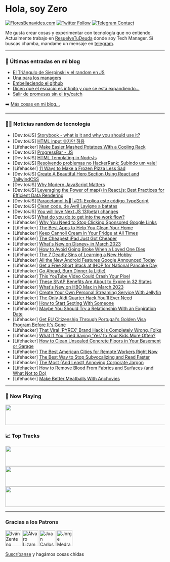 # Hola, soy Zero

[![FloresBenavides.com](https://img.shields.io/website?down_message=oops&label=MiBlog&style=for-the-badge&up_message=online&url=https%3A%2F%2Ffloresbenavides.com)](https://floresbenavides.com) [![Twitter Follow](https://img.shields.io/twitter/follow/ZeroDragon?color=%231DA1F2&label=Follow&logo=twitter&logoColor=ffffff&style=for-the-badge)](https://twitter.com/zerodragon) [![Telegram Contact](https://img.shields.io/badge/escr%C3%ADbeme-ZeroDragon-%2326A5E4?style=for-the-badge&logo=telegram)](https://t.me/zerodragon)

Me gusta crear cosas y experimentar con tecnología que no entiendo.
Actualmente trabajo en [ResuelveTuDeuda](http://github.com/resuelve) donde soy Tech Manager.
Si buscas chamba, mandame un mensaje en [telegram](https://t.me/zerodragon).

---

### 📕 Últimas entradas en mi blog
<!-- BLOG-POST-LIST:START -->
- [El Triángulo de Sierpinski y el random en JS](https://floresbenavides.com/el-triangulo-de-sierpinski-y-el-random-en-js/)
- [Una para los managers](https://floresbenavides.com/una-para-los-managers/)
- [Embelleciendo el github](https://floresbenavides.com/embelleciendo-el-github/)
- [Dicen que el espacio es infinito y que se está expandiendo…](https://floresbenavides.com/dicen-que-el-espacio-es-infinito-y-que-se-esta-expandiendo/)
- [Salir de promesas sin el try/catch](https://floresbenavides.com/salir-de-promesas-sin-el-try-catch/)
<!-- BLOG-POST-LIST:END -->

➡️ [Más cosas en mi blog...](https://floresbenavides.com)

---

### 👨‍💻 Noticias random de tecnología
<!-- TECH-POSTS:START -->
- [Dev.to/JS] [Storybook - what is it and why you should use it?](https://dev.to/likimobile/storybook-what-is-it-and-why-you-should-use-it-4g5k)
- [Dev.to/JS] [HTML input 숫자만 허용](https://dev.to/soonwoochoi/html-input-susjaman-heoyong-o1o)
- [Lifehacker] [Make Easier Mashed Potatoes With a Cooling Rack](https://lifehacker.com/make-easier-mashed-potatoes-with-a-cooling-rack-1850165708)
- [Dev.to/JS] [ProgressBar - JS](https://dev.to/986913/progressbar-js-2jgb)
- [Dev.to/JS] [HTML Templating in NodeJs](https://dev.to/devtenshi/html-templating-in-nodejs-298g)
- [Dev.to/JS] [Resolvendo problemas no HackerRank: Subindo um vale!](https://dev.to/altencirsilvajr/resolvendo-problemas-no-hackerrank-subindo-um-vale-37km)
- [Lifehacker] [11 Ways to Make a Frozen Pizza Less Sad](https://lifehacker.com/11-ways-to-make-a-frozen-pizza-less-sad-1850158066)
- [Dev.to/JS] [Create A Beautiful Hero Section Using React and TailwindCSS](https://dev.to/nitinfab/create-a-beautiful-hero-section-using-react-and-tailwindcss-274g)
- [Dev.to/JS] [Why Modern JavaScript Matters](https://dev.to/david_bilsonn/why-modern-javascript-matters-3opk)
- [Dev.to/JS] [Leveraging the Power of map&lpar;&rpar; in React.js: Best Practices for Efficient Data Rendering](https://dev.to/sidramaqbool/leveraging-the-power-of-map-in-reactjs-best-practices-for-efficient-data-rendering-3ioe)
- [Dev.to/JS] [Paracetamol.ts💊| #21: Explica este código TypeScript](https://dev.to/duxtech/paracetamolts-21-explica-este-codigo-typescript-1m86)
- [Dev.to/JS] [Clean code, de Avril Lavigne a batatas](https://dev.to/fabiodeandrade/clean-code-de-avril-lavigne-a-batatas-3c9m)
- [Dev.to/JS] [You will love Next JS 13&lpar;beta&rpar; changes](https://dev.to/tkssharma/lets-explore-next-js-13-56c3)
- [Dev.to/JS] [What do you do to get into the work flow?](https://dev.to/skykryst/what-do-you-do-to-get-into-the-work-flow-4cee)
- [Lifehacker] [Why You Need to Stop Clicking Sponsored Google Links](https://lifehacker.com/why-you-need-to-stop-clicking-sponsored-google-links-1850163992)
- [Lifehacker] [The Best Apps to Help You Clean Your Home](https://lifehacker.com/the-best-apps-to-help-you-clean-your-home-1850164086)
- [Lifehacker] [Keep Cannoli Cream in Your Fridge at All Times](https://lifehacker.com/keep-cannoli-cream-in-your-fridge-at-all-times-1850165117)
- [Lifehacker] [The Cheapest iPad Just Got Cheaper](https://lifehacker.com/the-cheapest-ipad-just-got-cheaper-1850164778)
- [Lifehacker] [What&#39;s New on Disney+ in March 2023](https://lifehacker.com/whats-new-on-disney-in-march-2023-1850164481)
- [Lifehacker] [How to Avoid Going Broke When a Loved One Dies](https://lifehacker.com/how-to-avoid-going-broke-when-a-loved-one-dies-1850164088)
- [Lifehacker] [The 7 Deadly Sins of Learning a New Hobby](https://lifehacker.com/the-7-deadly-sins-of-learning-a-new-hobby-1850163682)
- [Lifehacker] [All the New Android Features Google Announced Today](https://lifehacker.com/all-the-new-android-features-google-announced-today-1850164030)
- [Lifehacker] [Get a Free Short Stack at IHOP for National Pancake Day](https://lifehacker.com/get-a-free-short-stack-at-ihop-for-national-pancake-day-1850164139)
- [Lifehacker] [Go Ahead, Burn Dinner &lpar;a Little&rpar;](https://lifehacker.com/go-ahead-burn-dinner-a-little-1850163092)
- [Lifehacker] [This YouTube Video Could Crash Your Pixel](https://lifehacker.com/this-youtube-video-could-crash-your-pixel-1850163530)
- [Lifehacker] [These SNAP Benefits Are About to Expire in 32 States](https://lifehacker.com/these-snap-benefits-are-about-to-expire-in-32-states-1850163339)
- [Lifehacker] [What&#39;s New on HBO Max in March 2023](https://lifehacker.com/whats-new-on-hbo-max-in-march-2023-1850163361)
- [Lifehacker] [Create Your Own Personal Streaming Service With Jellyfin](https://lifehacker.com/create-your-own-personal-streaming-service-with-jellyfi-1850162103)
- [Lifehacker] [The Only Aldi Quarter Hack You&#39;ll Ever Need](https://lifehacker.com/the-only-aldi-quarter-hack-youll-ever-need-1850162914)
- [Lifehacker] [How to Start Sexting With Someone](https://lifehacker.com/how-to-start-sexting-with-someone-1850158017)
- [Lifehacker] [Maybe You Should Try a Relationship With an Expiration Date](https://lifehacker.com/maybe-you-should-try-a-relationship-with-an-expiration-1850158038)
- [Lifehacker] [Get EU Citizenship Through Portugal&#39;s Golden Visa Program Before It&#39;s Gone](https://lifehacker.com/get-eu-citizenship-through-portugals-golden-visa-progra-1850157528)
- [Lifehacker] [That Viral &#39;PYREX&#39; Brand Hack Is Completely Wrong, Folks](https://lifehacker.com/that-viral-pyrex-brand-hack-is-horseshit-folks-1850157381)
- [Lifehacker] [What If You Tried Saying ‘Yes’ to Your Kids More Often?](https://lifehacker.com/what-if-you-tried-saying-yes-to-your-kids-more-often-1850157063)
- [Lifehacker] [How to Clean Unsealed Concrete Floors in Your Basement or Garage](https://lifehacker.com/how-to-clean-unsealed-concrete-floors-in-your-basement-1850146224)
- [Lifehacker] [The Best American Cities for Remote Workers Right Now](https://lifehacker.com/the-best-american-cities-for-remote-workers-right-now-1850146243)
- [Lifehacker] [The Best Way to Stop Subvocalizing and Read Faster](https://lifehacker.com/the-best-way-to-stop-subvocalizing-and-read-faster-1850146267)
- [Lifehacker] [The Most &lpar;And Least&rpar; Annoying Corporate Jargon](https://lifehacker.com/the-most-and-least-annoying-corporate-jargon-1850146290)
- [Lifehacker] [How to Remove Blood From Fabrics and Surfaces &lpar;and What Not to Do&rpar;](https://lifehacker.com/how-to-remove-blood-from-fabrics-and-surfaces-and-what-1850157321)
- [Lifehacker] [Make Better Meatballs With Anchovies](https://lifehacker.com/make-better-meatballs-with-anchovies-1850156439)<!-- TECH-POSTS:END -->

---

### 🎵 Now Playing
<a href="https://spotify-now-playing-dun.vercel.app/now-playing?open"><img src="https://spotify-now-playing-dun.vercel.app/now-playing" width="540" height="64"></a>

### 📈 Top Tracks
<a href="https://spotify-now-playing-dun.vercel.app/top-tracks?i=1&open"><img src="https://spotify-now-playing-dun.vercel.app/top-tracks?i=1" width="540" height="64"></a>
<a href="https://spotify-now-playing-dun.vercel.app/top-tracks?i=2&open"><img src="https://spotify-now-playing-dun.vercel.app/top-tracks?i=2" width="540" height="64"></a>
<a href="https://spotify-now-playing-dun.vercel.app/top-tracks?i=3&open"><img src="https://spotify-now-playing-dun.vercel.app/top-tracks?i=3" width="540" height="64"></a>

---

### Gracias a los Patrons
[<img src="https://avatars.githubusercontent.com/u/243380?v=4" alt="Iván Zenteno" width="50px">](https://github.com/k001) [<img src="https://avatars.githubusercontent.com/u/19955639?v=4" alt="Álvaro Lizama" width="50px">](https://github.com/alvarolizama) [<img src="https://avatars.githubusercontent.com/u/2718753?v=4" alt="Juan Carlos Ruiz" width="50px">](https://github.com/JuanCrg90) [<img src="https://avatars.githubusercontent.com/u/37025?v=4" alt="Jorge Medrano" width="50px">](https://github.com/h1pp1e) 

[Suscríbanse](https://www.patreon.com/zerodragon) y hagámos cosas chidas
